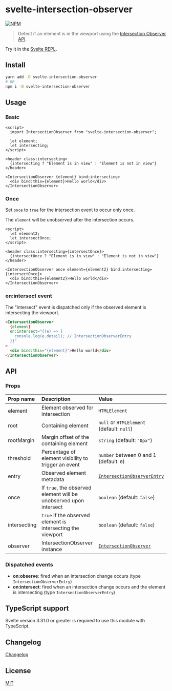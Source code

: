 # svelte-intersection-observer

[![NPM][npm]][npm-url]

> Detect if an element is in the viewport using the [Intersection Observer API](https://developer.mozilla.org/en-US/docs/Web/API/IntersectionObserverEntry).

<!-- REPO_URL -->

Try it in the [Svelte REPL](https://svelte.dev/repl/8cd2327a580c4f429c71f7df999bd51d).

<!-- TOC -->

## Install

```bash
yarn add -D svelte-intersection-observer
# OR
npm i -D svelte-intersection-observer
```

## Usage

### Basic

```svelte
<script>
  import IntersectionObserver from "svelte-intersection-observer";

  let element;
  let intersecting;
</script>

<header class:intersecting>
  {intersecting ? "Element is in view" : "Element is not in view"}
</header>

<IntersectionObserver {element} bind:intersecting>
  <div bind:this={element}>Hello world</div>
</IntersectionObserver>

```

### Once

Set `once` to `true` for the intersection event to occur only once.

The `element` will be unobserved after the intersection occurs.

```svelte
<script>
  let element2;
  let intersectOnce;
</script>

<header class:intersecting={intersectOnce}>
  {intersectOnce ? "Element is in view" : "Element is not in view"}
</header>

<IntersectionObserver once element={element2} bind:intersecting={intersectOnce}>
  <div bind:this={element2}>Hello world</div>
</IntersectionObserver>

```

### on:intersect event

The "intersect" event is dispatched only if the observed element is intersecting the viewport.

```html
<IntersectionObserver
  {element}
  on:intersect="{(e) => {
    console.log(e.detail); // IntersectionObserverEntry
  }}"
>
  <div bind:this="{element}">Hello world</div>
</IntersectionObserver>
```

## API

### Props

| Prop name    | Description                                                       | Value                                                                                                     |
| :----------- | :---------------------------------------------------------------- | :-------------------------------------------------------------------------------------------------------- |
| element      | Element observed for intersection                                 | `HTMLElement`                                                                                             |
| root         | Containing element                                                | `null` or `HTMLElement` (default: `null`)                                                                 |
| rootMargin   | Margin offset of the containing element                           | `string` (default: `"0px"`)                                                                               |
| threshold    | Percentage of element visibility to trigger an event              | `number` between 0 and 1 (default: `0`)                                                                   |
| entry        | Observed element metadata                                         | [`IntersectionObserverEntry`](https://developer.mozilla.org/en-US/docs/Web/API/IntersectionObserverEntry) |
| once         | If `true`, the observed element will be unobserved upon intersect | `boolean` (default: `false`)                                                                              |
| intersecting | `true` if the observed element is intersecting the viewport       | `boolean` (default: `false`)                                                                              |
| observer     | IntersectionObserver instance                                     | [`IntersectionObserver`](https://developer.mozilla.org/en-US/docs/Web/API/IntersectionObserver)           |

### Dispatched events

- **on:observe**: fired when an intersection change occurs (type `IntersectionObserverEntry`)
- **on:intersect**: fired when an intersection change occurs and the element is intersecting (type `IntersectionObserverEntry`)

## TypeScript support

Svelte version 3.31.0 or greater is required to use this module with TypeScript.

## Changelog

[Changelog](CHANGELOG.md)

## License

[MIT](LICENSE)

[npm]: https://img.shields.io/npm/v/svelte-intersection-observer.svg?color=%23ff3e00&style=for-the-badge
[npm-url]: https://npmjs.com/package/svelte-intersection-observer
